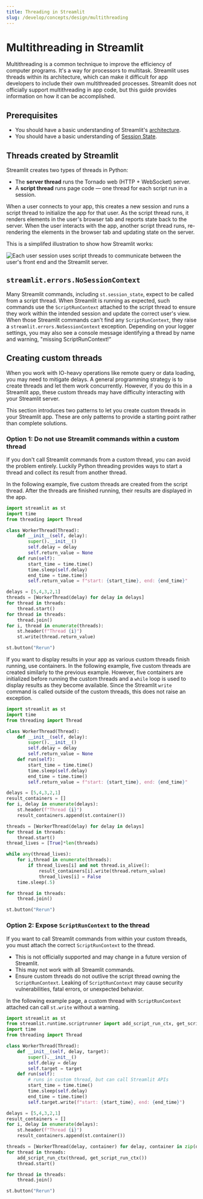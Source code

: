 ```yaml
---
title: Threading in Streamlit
slug: /develop/concepts/design/multithreading
---
```


# Multithreading in Streamlit

Multithreading is a common technique to improve the efficiency of computer programs. It's a way for processors to multitask. Streamlit uses threads within its architecture, which can make it difficult for app developers to include their own multithreaded processes. Streamlit does not officially support multithreading in app code, but this guide provides information on how it can be accomplished.

## Prerequisites

- You should have a basic understanding of Streamlit's [architecture](/develop/concepts/architecture/architecture).
- You should have a basic understanding of [Session State](/develop/concepts/architecture/session-state).

## Threads created by Streamlit

Streamlit creates two types of threads in Python:

- The **server thread** runs the Tornado web (HTTP + WebSocket) server.
- A **script thread** runs page code &mdash; one thread for each script run in a session.

When a user connects to your app, this creates a new session and runs a script thread to initialize the app for that user. As the script thread runs, it renders elements in the user's browser tab and reports state back to the server. When the user interacts with the app, another script thread runs, re-rendering the elements in the browser tab and updating state on the server.

This is a simplifed illustration to show how Streamlit works:

![Each user session uses script threads to communicate between the user's front end and the Streamlit server.](/images/concepts/Streamlit-threading.svg)

## `streamlit.errors.NoSessionContext`

Many Streamlit commands, including `st.session_state`, expect to be called from a script thread. When Streamlit is running as expected, such commands use the `ScriptRunContext` attached to the script thread to ensure they work within the intended session and update the correct user's view. When those Streamlit commands can't find any `ScriptRunContext`, they raise a `streamlit.errors.NoSessionContext` exception. Depending on your logger settings, you may also see a console message identifying a thread by name and warning, "missing ScriptRunContext!"

## Creating custom threads

When you work with IO-heavy operations like remote query or data loading, you may need to mitigate delays. A general programming strategy is to create threads and let them work concurrently. However, if you do this in a Streamlit app, these custom threads may have difficulty interacting with your Streamlit server.

This section introduces two patterns to let you create custom threads in your Streamlit app. These are only patterns to provide a starting point rather than complete solutions.

### Option 1: Do not use Streamlit commands within a custom thread

If you don't call Streamlit commands from a custom thread, you can avoid the problem entirely. Luckily Python threading provides ways to start a thread and collect its result from another thread.

In the following example, five custom threads are created from the script thread. After the threads are finished running, their results are displayed in the app.

```python
import streamlit as st
import time
from threading import Thread

class WorkerThread(Thread):
    def __init__(self, delay):
        super().__init__()
        self.delay = delay
        self.return_value = None
    def run(self):
        start_time = time.time()
        time.sleep(self.delay)
        end_time = time.time()
        self.return_value = f"start: {start_time}, end: {end_time}"

delays = [5,4,3,2,1]
threads = [WorkerThread(delay) for delay in delays]
for thread in threads:
    thread.start()
for thread in threads:
    thread.join()
for i, thread in enumerate(threads):
    st.header(f"Thread {i}")
    st.write(thread.return_value)

st.button("Rerun")
```

<Cloud name="doc-multithreading-no-st-commands-batched" height="700px" />

If you want to display results in your app as various custom threads finish running, use containers. In the following example, five custom threads are created similarly to the previous example. However, five containers are initialized before running the custom threads and a `while` loop is used to display results as they become available. Since the Streamlit `write` command is called outside of the custom threads, this does not raise an exception.

```python
import streamlit as st
import time
from threading import Thread

class WorkerThread(Thread):
    def __init__(self, delay):
        super().__init__()
        self.delay = delay
        self.return_value = None
    def run(self):
        start_time = time.time()
        time.sleep(self.delay)
        end_time = time.time()
        self.return_value = f"start: {start_time}, end: {end_time}"

delays = [5,4,3,2,1]
result_containers = []
for i, delay in enumerate(delays):
    st.header(f"Thread {i}")
    result_containers.append(st.container())

threads = [WorkerThread(delay) for delay in delays]
for thread in threads:
    thread.start()
thread_lives = [True]*len(threads)

while any(thread_lives):
    for i,thread in enumerate(threads):
        if thread_lives[i] and not thread.is_alive():
            result_containers[i].write(thread.return_value)
            thread_lives[i] = False
    time.sleep(.5)

for thread in threads:
    thread.join()

st.button("Rerun")
```

<Cloud name="doc-multithreading-no-st-commands-iterative" height="700px" />

### Option 2: Expose `ScriptRunContext` to the thread

If you want to call Streamlit commands from within your custom threads, you must attach the correct `ScriptRunContext` to the thread.

<Warning>

- This is not officially supported and may change in a future version of Streamlit.
- This may not work with all Streamlit commands.
- Ensure custom threads do not outlive the script thread owning the `ScriptRunContext`. Leaking of `ScriptRunContext` may cause security vulnerabilities, fatal errors, or unexpected behavior.

</Warning>

In the following example page, a custom thread with `ScriptRunContext` attached can call `st.write` without a warning.

```py
import streamlit as st
from streamlit.runtime.scriptrunner import add_script_run_ctx, get_script_run_ctx
import time
from threading import Thread

class WorkerThread(Thread):
    def __init__(self, delay, target):
        super().__init__()
        self.delay = delay
        self.target = target
    def run(self):
        # runs in custom thread, but can call Streamlit APIs
        start_time = time.time()
        time.sleep(self.delay)
        end_time = time.time()
        self.target.write(f"start: {start_time}, end: {end_time}")

delays = [5,4,3,2,1]
result_containers = []
for i, delay in enumerate(delays):
    st.header(f"Thread {i}")
    result_containers.append(st.container())

threads = [WorkerThread(delay, container) for delay, container in zip(delays, result_containers)]
for thread in threads:
    add_script_run_ctx(thread, get_script_run_ctx())
    thread.start()

for thread in threads:
    thread.join()

st.button("Rerun")
```

<Cloud name="doc-multithreading-expose-context" height="700px" />
